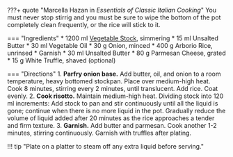 ???+ quote "Marcella Hazan in *Essentials of Classic Italian Cooking*"
    You must never stop stirrig and you must be sure to wipe the bottom of the pot completely clean frequently, or the rice will stick to it.

=== "Ingredients"
    * 1200 ml [Vegetable Stock](../soups/stocks/vegetable-stock.md), simmering
    * 15 ml Unsalted Butter
    * 30 ml Vegetable Oil
    * 30 g Onion, minced
    * 400 g Arborio Rice, unrinsed
    * Garnish
        * 30 ml Unsalted Butter
        * 80 g Parmesan Cheese, grated
        * 15 g White Truffle, shaved (optional)

=== "Directions"
    1. **Parfry onion base.** Add butter, oil, and onion to a room temperature, heavy bottomed stockpan. Place over medium-high heat. Cook 8 minutes, stirring every 2 minutes, until translucent. Add rice. Coat evenly.
    2. **Cook risotto.** Maintain medium-high heat. Dividing stock into 120 ml increments: Add stock to pan and stir continuously until all the liquid is gone; continue when there is no more liquid in the pot. Gradually reduce the volume of liquid added after 20 minutes as the rice approaches a tender and firm texture.
    3. **Garnish.** Add butter and parmesan. Cook another 1-2 minutes, stirring continuously. Garnish with truffles after plating.


!!! tip "Plate on a platter to steam off any extra liquid before serving."

[^1]: {{ cite.hazan_italian_cooking }} Accessed May 2020.
